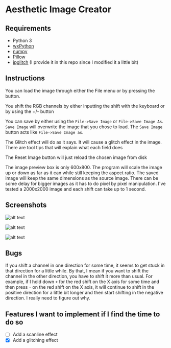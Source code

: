 # Aesthetic Image Creator

## Requirements
* Python 3
* [wxPython](https://www.wxpython.org/)
* [numpy](http://www.numpy.org/)
* [Pillow](https://pillow.readthedocs.io)
* [jpglitch](https://github.com/Kareeeeem/jpglitch) (I provide it in this repo since I modified it a little bit)

## Instructions
You can load the image through either the File menu or by pressing the button.

You shift the RGB channels by either inputting the shift with the keyboard or by using the +/- button

You can save by either using the `File->Save Image` or `File->Save Image As`. `Save Image` will overwrite the image that you chose to load.
The `Save Image` button acts like `File->Save Image as`.

The Glitch effect will do as it says. It will cause a glitch effect in the image. There are tool tips that will explain what each field does

The Reset Image button will just reload the chosen image from disk

The image preview box is only 600x800. The program will scale the image up or down as far as it can while still keeping the aspect ratio. The saved image will keep the same dimensions as the source image. There can be some delay for bigger images as it has to do pixel by pixel manipulation. I've tested a 2000x2000 image and each shift can take up to 1 second.

## Screenshots
![alt text](https://media.discordapp.net/attachments/224644073795878913/433104295705968640/unknown.png)

![alt text](https://media.discordapp.net/attachments/224644073795878913/433104583506657280/unknown.png)

![alt text](https://media.discordapp.net/attachments/224644073795878913/433104668944629760/unknown.png)

## Bugs
If you shift a channel in one direction for some time, it seems to get stuck in that direction for a little while. By that, I mean if you want to shift the channel in the other direction, you have to shift it more than usual. For example, if I hold down `+` for the red shift on the X axis for some time and then press `-` on the red shift on the X axis, it will continue to shift in the positive direction for a little bit longer and then start shifting in the negative direction. I really need to figure out why.

## Features I want to implement if I find the time to do so
- [ ] Add a scanline effect
- [x] Add a glitching effect
